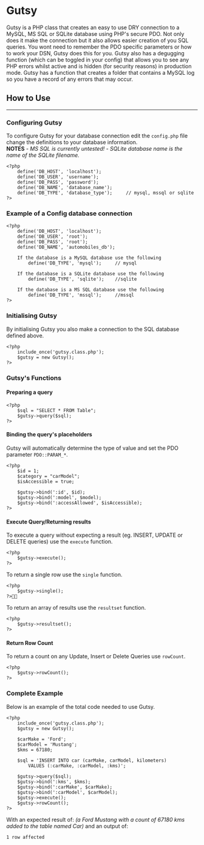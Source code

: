 # Gutsy
Gutsy is a PHP class that creates an easy to use DRY connection to a MySQL, MS SQL or SQLite database using PHP's secure PDO. Not only does it make the connection but it also allows easier creation of you SQL queries. You wont need to remember the PDO specific parameters or how to work your DSN, Gutsy does this for you. Gutsy also has a degugging function (which can be toggled in your config) that allows you to see any PHP errors whilst active and is hidden (for security reasons) in production mode. Gutsy has a function that creates a folder that contains a MySQL log so you have a record of any errors that may occur.


## How to Use

-------------

### Configuring Gutsy
To configure Gutsy for your database connection edit the `config.php` file change the definitions to your database information.		
**NOTES** 
	- *MS SQL is currently untested!*
	- *SQLite database name is the name of the SQLite filename.*

	<?php
		define('DB_HOST', 'localhost');			
		define('DB_USER', 'username');			
		define('DB_PASS', 'password');			
		define('DB_NAME', 'database_name');		
		define('DB_TYPE', 'database_type');		// mysql, mssql or sqlite
	?>

### Example of a Config database connection

	<?php
		define('DB_HOST', 'localhost');			
		define('DB_USER', 'root');			
		define('DB_PASS', 'root');			
		define('DB_NAME', 'automobiles_db');		
		
		If the database is a MySQL database use the following
			define('DB_TYPE', 'mysql');		// mysql
		
		If the database is a SQLite database use the following
			define('DB_TYPE', 'sqlite');	//sqlite
		
		If the database is a MS SQL database use the following
			define('DB_TYPE', 'mssql');		//mssql
	?>

### Initialising Gutsy

By initialising Gutsy you also make a connection to the SQL database defined above.

	<?php 
		include_once('gutsy.class.php');
		$gutsy = new Gutsy();
	?>
	
### Gutsy's Functions

#### Preparing a query

	<?php
		$sql = "SELECT * FROM Table";
		$gutsy->query($sql);
	?>
	
#### Binding the query's placeholders
	
Gutsy will automatically determine the type of value and set the PDO parameter `PDO::PARAM_*`.
	
	<?php
		$id = 1;
		$category = "carModel";
		$isAccessible = true;
		
		$gutsy->bind(':id', $id);
		$gutsy->bind(':model', $model);
		$gutsy->bind(':accessAllowed', $isAccessible);
	?>
		
#### Execute Query/Returning results

To execute a query without expecting a result (eg. INSERT, UPDATE or DELETE queries) use the `execute` function.

	<?php
		$gutsy->execute();
	?>
		
To return a single row use the `single` function.
		
	<?php
		$gutsy->single();
	?>

To return an array of results use the `resultset` function.

	<?php
		$gutsy->resultset();
	?>
	
#### Return Row Count

To return a count on any Update, Insert or Delete Queries use `rowCount`.

	<?php
		$gutsy->rowCount();
	?>
	
### Complete Example
	
Below is an example of the total code needed to use Gutsy.
	
	<?php
		include_once('gutsy.class.php');
		$gutsy = new Gutsy();
			
		$carMake = 'Ford';
		$carModel = 'Mustang';
		$kms = 67180;
			
		$sql = 'INSERT INTO car (carMake, carModel, kilometers) 
			VALUES (:carMake, :carModel, :kms)';
			
		$gutsy->query($sql);
		$gutsy->bind(':kms', $kms);
		$gutsy->bind(':carMake', $carMake);
		$gutsy->bind(':carModel', $carModel);
		$gutsy->execute();
		$gutsy->rowCount();
	?>

With an expected result of: *(a Ford Mustang with a count of 67180 kms added to the table named Car)* and an output of:

	1 row affected
